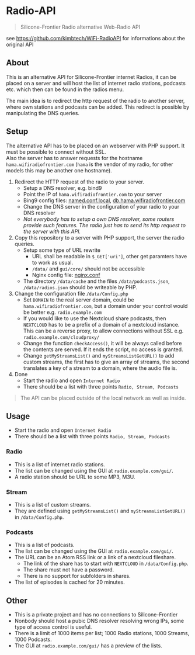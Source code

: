 # Radio-API

> Silicone-Frontier Radio alternative Web-Radio API

see https://github.com/kimbtech/WiFi-RadioAPI for informations about the original API

## About

This is an alternative API for Silicone-Frontier internet Radios, it can be placed on a server
and will host the list of internet radio stations, podcasts etc. which then can be found in the
radios menu.

The main idea is to redirect the http request of the radio to another server, where own stations and podcasts
can be added. This redirect is possible by manipulating the DNS queries.

## Setup

The alternative API has to be placed on an webserver with PHP support. It must be possible to connect
without SSL.  
Also the server has to answer requests for the hostname `hama.wifiradiofrontier.com` (`hama` is the vendor of my
radio, for other models this may be another one hostname).

1. Redirect the HTTP request of the radio to your server.
    - Setup a DNS resolver, e.g. bind9
    - Point the IP of `hama.wifiradiofrontier.com` to your server
    - Bing9 config files:
      [named.conf.local](https://github.com/KIMB-technologies/Radio-API/blob/master/data/config/named.conf.local),
      [db.hama.wifiradiofrontier.com](https://github.com/KIMB-technologies/Radio-API/blob/master/data/config/db.hama.wifiradiofrontier.com)
    - Change the DNS server in the configuration of your radio to your DNS resolver
    - *Not everybody has to setup a own DNS resolver, some routers provide such features.
      The radio just has to send its http request to the server with this API.*
2. Copy this repository to a server with PHP support, the server the radio queries.
    - Setup some type of URL rewrite
        - URL shall be readable in `$_GET['uri']`, other get paramters have to work as usual.
        - `/data/` and `gui/core/` should not be accessible 
        - Nginx config file: [nginx.conf](https://github.com/KIMB-technologies/Radio-API/blob/master/data/config/nginx.conf)
    - The directory `/data/cache` and the files `/data/podcasts.json`, `/data/radios.json` should be writeable by PHP.
3. Change the configuration file `/data/Config.php`
    - Set `DOMAIN` to the real server domain, could be `hama.wifiradiofrontier.com`, but a domain
      under your control would be better e.g. `radio.example.com`
    - If you would like to use the Nextcloud share podcasts, then `NEXTCLOUD` has to be a prefix of a domain of
      a nextcloud instance. This can be a reverse proxy, to allow connections without SSL e.g. `radio.example.com/cloudproxy/`
    - Change the function `checkAccess()`, it will be always called before the contents are served. If it ends the script, no
      access is granted.
    - Change `getMyStreamsList()` and `myStreamsListGetURL()` to add custom streams, the first has to give an
      array of streams, the second translates a key of a stream to a domain, where the audio file is. 
4. Done
    - Start the radio and open `Internet Radio`
    - There should be a list with three points `Radio, Stream, Podcasts`
>
> The API can be placed outside of the local network as well as inside.
>

## Usage
- Start the radio and open `Internet Radio`
- There should be a list with three points `Radio, Stream, Podcasts`

### Radio 
- This is a list of internet radio stations.
- The list can be changed using the GUI at `radio.example.com/gui/`.
- A radio station should be URL to some MP3, M3U.

### Stream
- This is a list of custom streams.
- They are defined using `getMyStreamsList()` and `myStreamsListGetURL()` in `/data/Config.php`.

### Podcasts
- This is a list of podcasts.
- The list can be changed using the GUI at `radio.example.com/gui/`.
- The URL can be an Atom RSS link or a link of a nextcloud fileshare.
    - The link of the share has to start with `NEXTCLOUD` in `/data/Config.php`.
    - The share must not have a password.
    - There is no support for subfolders in shares.
- The list of episodes is cached for 20 minutes.


## Other
- This is a private project and has no connections to Silicone-Frontier
- Nonbody should host a pubic DNS resolver resolving wrong IPs, some type of access control is useful.
- There is a limit of 1000 items per list; 1000 Radio stations, 1000 Streams, 1000 Podcasts.
- The GUI at `radio.example.com/gui/` has a preview of the lists. 
